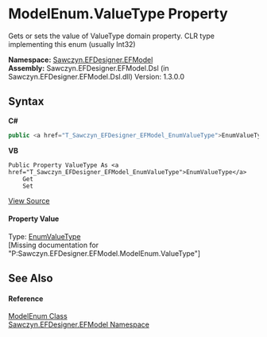 # ModelEnum.ValueType Property 
 

Gets or sets the value of ValueType domain property. CLR type implementing this enum (usually Int32)

**Namespace:**&nbsp;<a href="N_Sawczyn_EFDesigner_EFModel">Sawczyn.EFDesigner.EFModel</a><br />**Assembly:**&nbsp;Sawczyn.EFDesigner.EFModel.Dsl (in Sawczyn.EFDesigner.EFModel.Dsl.dll) Version: 1.3.0.0

## Syntax

**C#**<br />
``` C#
public <a href="T_Sawczyn_EFDesigner_EFModel_EnumValueType">EnumValueType</a> ValueType { get; set; }
```

**VB**<br />
``` VB
Public Property ValueType As <a href="T_Sawczyn_EFDesigner_EFModel_EnumValueType">EnumValueType</a>
	Get
	Set
```

<a href="https://github.com/msawczyn/EFDesigner/tree/master/src/Dsl/GeneratedCode/DomainClasses.cs#L7900" title="View the source code">View Source</a><br />

#### Property Value
Type: <a href="T_Sawczyn_EFDesigner_EFModel_EnumValueType">EnumValueType</a><br />\[Missing <value> documentation for "P:Sawczyn.EFDesigner.EFModel.ModelEnum.ValueType"\]

## See Also


#### Reference
<a href="T_Sawczyn_EFDesigner_EFModel_ModelEnum">ModelEnum Class</a><br /><a href="N_Sawczyn_EFDesigner_EFModel">Sawczyn.EFDesigner.EFModel Namespace</a><br />